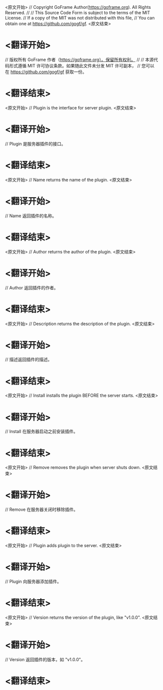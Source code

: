 
<原文开始>
// Copyright GoFrame Author(https://goframe.org). All Rights Reserved.
//
// This Source Code Form is subject to the terms of the MIT License.
// If a copy of the MIT was not distributed with this file,
// You can obtain one at https://github.com/gogf/gf.
<原文结束>

# <翻译开始>
// 版权所有 GoFrame 作者（https://goframe.org）。保留所有权利。
//
// 本源代码形式遵循 MIT 许可协议条款。如果随此文件未分发 MIT 许可副本，
// 您可以在 https://github.com/gogf/gf 获取一份。
# <翻译结束>


<原文开始>
// Plugin is the interface for server plugin.
<原文结束>

# <翻译开始>
// Plugin 是服务器插件的接口。
# <翻译结束>


<原文开始>
// Name returns the name of the plugin.
<原文结束>

# <翻译开始>
// Name 返回插件的名称。
# <翻译结束>


<原文开始>
// Author returns the author of the plugin.
<原文结束>

# <翻译开始>
// Author 返回插件的作者。
# <翻译结束>


<原文开始>
// Description returns the description of the plugin.
<原文结束>

# <翻译开始>
// 描述返回插件的描述。
# <翻译结束>


<原文开始>
// Install installs the plugin BEFORE the server starts.
<原文结束>

# <翻译开始>
// Install 在服务器启动之前安装插件。
# <翻译结束>


<原文开始>
// Remove removes the plugin when server shuts down.
<原文结束>

# <翻译开始>
// Remove 在服务器关闭时移除插件。
# <翻译结束>


<原文开始>
// Plugin adds plugin to the server.
<原文结束>

# <翻译开始>
// Plugin 向服务器添加插件。
# <翻译结束>


<原文开始>
// Version returns the version of the plugin, like "v1.0.0".
<原文结束>

# <翻译开始>
// Version 返回插件的版本，如 "v1.0.0"。
# <翻译结束>

